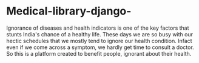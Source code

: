 # Medical-library-django-
Ignorance of diseases and health indicators is one of the key factors that stunts India's chance of a healthy life.
These days we are so busy with our hectic schedules that we mostly tend to ignore our health condition. Infact even if we 
come across a symptom, we hardly get time to consult a doctor.
So this is a platform created to benefit people, ignorant about their health.
